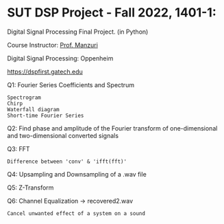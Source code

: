 # SUT DSP Project - Fall 2022, 1401-1:
Digital Signal Processing Final Project. (in Python)

Course Instructor: [Prof. Manzuri](http://sharif.ir/~manzuri/)

Digital Signal Processing: Oppenheim

https://dspfirst.gatech.edu


Q1: Fourier Series Coefficients and Spectrum

    Spectrogram
    Chirp
    Waterfall diagram
    Short-time Fourier Series

Q2: Find phase and amplitude of the Fourier transform of one-dimensional and two-dimensional converted signals

Q3: FFT

    Difference between 'conv' & 'ifft(fft)'

Q4: Upsampling and Downsampling of a .wav file

Q5: Z-Transform

Q6: Channel Equalization -> recovered2.wav

    Cancel unwanted effect of a system on a sound
